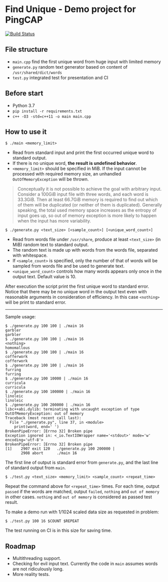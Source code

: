 # Find Unique - Demo project for PingCAP

[![Build Status](https://travis-ci.com/whoiscc/find-unique.svg?branch=master)](https://travis-ci.com/whoiscc/find-unique)

## File structure

* `main.cpp` find the first unique word from huge input with limited memory
* `generate.py` random text generator based on content of `/usr/shared/dict/words`
* `test.py` integrated test for presentation and CI

## Before start

* Python 3.7
* `pip install -r requirements.txt`
* `c++ -O3 -std=c++11 -o main main.cpp`

## How to use it

```
$ ./main <memory_limit>
```

* Read from standard input and print the first occurred unique word to standard output.
* If there is no unique word, **the result is undefined behavior**.
* `<memory_limit>` should be specified in MiB. If the input cannot be processed with required memory size, an unhandled `OutOfMemoryException` will be thrown.

> Conceptually it is not possible to achieve the goal with arbitrary input. Consider a 100GiB input file with three words, and each word is 33.3GiB. Then at least 66.7GiB memory is required to find out which of them will be duplicated (or neither of them is duplicated). Generally speaking, the total used memory space increases as the entropy of input goes up, so out of memory exception is more likely to happen when the input has more variability.

```
$ ./generate.py <text_size> [<sample_count>] [<unique_word_count>]
```

* Read from words file under `/usr/share`, produce at least `<text_size>` (in MiB) random text to standard output.
* The random text is made up with words from the words file, separated with whitespace.
* If `<sample_count>` is specified, only the number of that of words will be sampled from words file and be used to generate text.
* `<unique_word_count>` controls how many words appears only once in the output text. Default value is 10.

After execution the script print the first unique word to standard error. Notice that there may be no unique word in the output text even with reasonable arguments in consideration of efficiency. In this case `<nothing>` will be print to standard error.

----

Sample usage:

```
$ ./generate.py 100 100 | ./main 16
garbler
garbler
$ ./generate.py 100 100 | ./main 16
<nothing>
homomallous
$ ./generate.py 100 100 | ./main 16
cofferwork
cofferwork
$ ./generate.py 100 100 | ./main 16
furring
furring
$ ./generate.py 100 10000 | ./main 16
curricula
curricula
$ ./generate.py 100 100000 | ./main 16
linoleic
linoleic
$ ./generate.py 100 200000 | ./main 16
libc++abi.dylib: terminating with uncaught exception of type OutOfMemoryException: out of memory
Traceback (most recent call last):
  File "./generate.py", line 37, in <module>
    print(word, end=' ')
BrokenPipeError: [Errno 32] Broken pipe
Exception ignored in: <_io.TextIOWrapper name='<stdout>' mode='w' encoding='utf-8'>
BrokenPipeError: [Errno 32] Broken pipe
[1]    2907 exit 120   ./generate.py 100 200000 |
       2908 abort      ./main 16
```

The first line of output is standard error from `generate.py`, and the last line of standard output from `main`.

```
$ ./test.py <text_size> <memory_limit> <sample_count> <repeat_time>
```

Repeat the command above for `<repeat_time>` times. For each time, output `passed` if the words are matched, output `failed`, `nothing` and `out of memory` in other cases. `nothing` and `out of memory` is considered as passed test result.

To make a demo run with 1/1024 scaled data size as requested in problem:

```
$ ./test.py 100 16 $COUNT $REPEAT
```

The test running on CI is in this size for saving time.

## Roadmap

* Multithreading support.
* Checking for evil input text. Currently the code in `main` assumes words are not ridiculously long.
* More reality tests.
